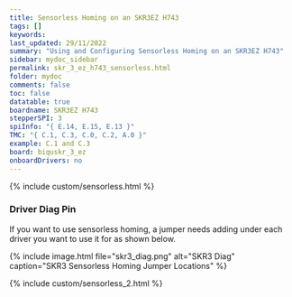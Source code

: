```yaml
---
title: Sensorless Homing on an SKR3EZ H743
tags: []
keywords: 
last_updated: 29/11/2022
summary: "Using and Configuring Sensorless Homing on an SKR3EZ H743"
sidebar: mydoc_sidebar
permalink: skr_3_ez_h743_sensorless.html
folder: mydoc
comments: false
toc: false
datatable: true
boardname: SKR3EZ H743
stepperSPI: 3
spiInfo: "{ E.14, E.15, E.13 }"
TMC: "{ C.1, C.3, C.0, C.2, A.0 }"
example: C.1 and C.3
board: biquskr_3_ez
onboardDrivers: no
---
```


{% include custom/sensorless.html %}

### Driver Diag Pin

If you want to use sensorless homing, a jumper needs adding under each driver you want to use it for as shown below.

{% include image.html file="skr3_diag.png" alt="SKR3 Diag" caption="SKR3 Sensorless Homing Jumper Locations" %}

{% include custom/sensorless_2.html %}